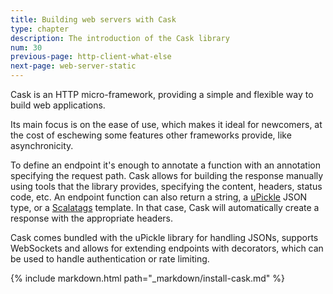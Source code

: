 ```yaml
---
title: Building web servers with Cask
type: chapter
description: The introduction of the Cask library
num: 30
previous-page: http-client-what-else
next-page: web-server-static
---
```


Cask is an HTTP micro-framework, providing a simple and flexible way to build web applications.

Its main focus is on the ease of use, which makes it ideal for newcomers, at the cost of eschewing some features other
frameworks provide, like asynchronicity.

To define an endpoint it's enough to annotate a function with an annotation specifying the request path.
Cask allows for building the response manually using tools that the library provides, specifying the content, headers,
status code, etc. An endpoint function can also return a string, a [uPickle](https://com-lihaoyi.github.io/upickle/) JSON type, or a [Scalatags](https://com-lihaoyi.github.io/scalatags/)
template. In that case, Cask will automatically create a response with the appropriate headers.

Cask comes bundled with the uPickle library for handling JSONs, supports WebSockets and allows for extending endpoints with
decorators, which can be used to handle authentication or rate limiting.

{% include markdown.html path="_markdown/install-cask.md" %}
